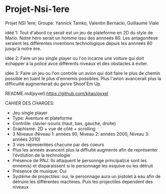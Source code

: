# Projet-Nsi-1ere
Projet NSI 1ere; Groupe: Yannick Tamko, Valentin Bernacki, Guillaume Viale

idéé 1:  Tout d'abord ce serait est un jeu de plateforme en 2D du style de Mario. Notre héro serait un homme issu des annneés 80. Les antagonitese seraient les différentes inventions technologique depuis les annneés 80 jusqu'à notre ère.

idée 2:   Faire un jeu single player ou l'on incarne une voiture qui doit échapper à la police avce différents niveaux et des obstacles à éviter.

idée 3:   Faire un jeu ou l'on contrôle un avion qui doit faire le plus de chemin possible en tuant le plus d'ennemis possibles. Plus l'avion avancerait plus la difficuilté augmenterait du genre Shoot'Em Up. 

README.md(pyxel):https://github.com/kitao/pyxel

CAHIER DES CHARGES:

- Jeu single player
- Type: Aventure et plateforme
- Contrôle: clavier-souris (haut, bas, gauche, droite)
- Graphisme: 2D + vue de côté + scrolling
- 3 Niveaux (Niveau 1: années 90, Niveau 2: années 2000, Niveau 3: années 2010)
- 3 vies representées chacune par des coeurs
- Plus les anneés avancent plus la diffiulté augmente afin de représenter l'évolution de la technologie
- Présence de PNJ: Ils attaquent le personnge principal(ce sont les ennemis) et disparaissent si le personnage les esquive ou les détruit
- Présence de musique: Oui
- Système de projectiles: oui, le personnage aura un pistolet à eau afin de détruire les différentes machines. Puis les projectiles dependent des niveaux

